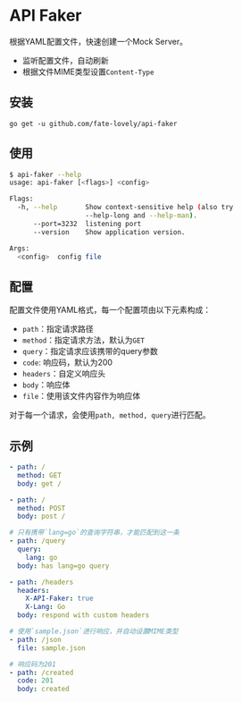 # API Faker

根据YAML配置文件，快速创建一个Mock Server。

- 监听配置文件，自动刷新
- 根据文件MIME类型设置`Content-Type`

## 安装

`go get -u github.com/fate-lovely/api-faker`

## 使用

```bash
$ api-faker --help
usage: api-faker [<flags>] <config>

Flags:
  -h, --help       Show context-sensitive help (also try
                   --help-long and --help-man).
      --port=3232  listening port
      --version    Show application version.

Args:
  <config>  config file
```

## 配置

配置文件使用YAML格式，每一个配置项由以下元素构成：

- `path`：指定请求路径
- `method`：指定请求方法，默认为`GET`
- `query`：指定请求应该携带的query参数
- `code`: 响应码，默认为200
- `headers`：自定义响应头
- `body`：响应体
- `file`：使用该文件内容作为响应体

对于每一个请求，会使用`path, method, query`进行匹配。

## 示例

```yaml
- path: /
  method: GET
  body: get /

- path: /
  method: POST
  body: post /

# 只有携带`lang=go`的查询字符串，才能匹配到这一条
- path: /query
  query:
    lang: go
  body: has lang=go query

- path: /headers
  headers:
    X-API-Faker: true
    X-Lang: Go
  body: respond with custom headers

# 使用`sample.json`进行响应，并自动设置MIME类型
- path: /json
  file: sample.json

# 响应码为201
- path: /created
  code: 201
  body: created
```

